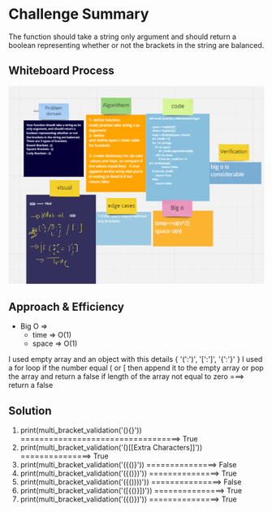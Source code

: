 # Challenge Summary

The function should take a string only argument and should return a boolean representing whether or not the brackets in the string are balanced.

## Whiteboard Process
  ![img](code11.png)
## Approach & Efficiency
  * Big O =>
     -  time => O(1)
     -  space => O(1)

I used empty array and an object with this details { '(':')', '[':']', '{':'}' }
I used a for loop if the number equal ( or [ then append it to the empty array or pop the array and return a false
if length of the array not equal to zero ===> return a false

## Solution

1.    print(multi_bracket_validation('(){}'))  ==================================> True
2.    print(multi_bracket_validation('()[[Extra Characters]]')) ===============> True
3.    print(multi_bracket_validation('({()}')) ===============> False
4.    print(multi_bracket_validation('({()})')) ===============> True
5.    print(multi_bracket_validation('({())))')) ===============> False
6.    print(multi_bracket_validation('([{()}])')) ===============> True
7.    print(multi_bracket_validation('({()})')) ===============> True
     






